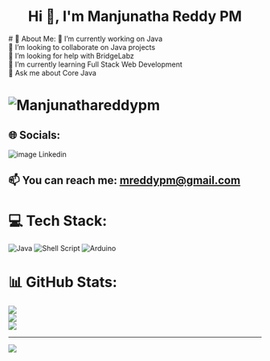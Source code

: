 <h1 align="center">Hi 👋, I'm Manjunatha Reddy PM</h1>
# 💫 About Me:
🔭 I’m currently working on Java<br>👯 I’m looking to collaborate on Java projects<br>🤝 I’m looking for help with BridgeLabz<br>🌱 I’m currently learning Full Stack Web Development <br>💬 Ask me about Core Java<br> <h1 align="center">
<p align="left"> <img src="https://komarev.com/ghpvc/?username=Manjunathareddypm&label=Profile%20views&color=0e75b6&style=flat" alt="Manjunathareddypm" /> </p>


## 🌐 Socials:
  ![image](https://user-images.githubusercontent.com/117055262/216659610-92fb215f-e6d9-4963-b635-00ce155b6ed4.png)
<a herf="https://www.linkedin.com/">Linkedin</a> 
## 📫 You can reach me: <a href="https://search.yahoo.com/search?fr=mcafee&type=E211US826G0&p=gmail">mreddypm@gmail.com</a>
  
# 💻 Tech Stack:
![Java](https://img.shields.io/badge/java-%23ED8B00.svg?style=for-the-badge&logo=java&logoColor=white) ![Shell Script](https://img.shields.io/badge/shell_script-%23121011.svg?style=for-the-badge&logo=gnu-bash&logoColor=white) ![Arduino](https://img.shields.io/badge/-Arduino-00979D?style=for-the-badge&logo=Arduino&logoColor=white)
# 📊 GitHub Stats:
![](https://github-readme-stats.vercel.app/api?username=Manjunathareddypm&theme=dark&hide_border=false&include_all_commits=true&count_private=false)<br/>
![](https://github-readme-streak-stats.herokuapp.com/?user=Manjunathareddypm&theme=dark&hide_border=false)<br/>
![](https://github-readme-stats.vercel.app/api/top-langs/?username=Manjunathareddypm&theme=dark&hide_border=false&include_all_commits=true&count_private=false&layout=compact)

---
[![](https://visitcount.itsvg.in/api?id=Manjunathareddypm&icon=0&color=0)](https://visitcount.itsvg.in)

<!-- Proudly created with GPRM ( https://gprm.itsvg.in ) -->
